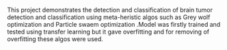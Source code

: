 This project demonstrates the detection and classification of brain tumor detection and classification using meta-heristic algos such as Grey wolf optimization and Particle swaem optimization .Model was firstly trained and tested using transfer learning but it gave overfitting and for removing of overfitting these algos were used.
